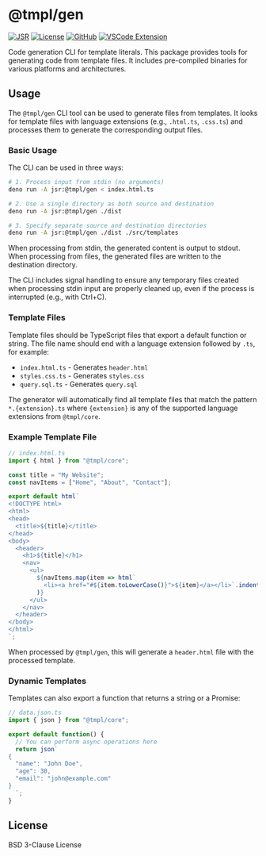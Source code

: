 # @tmpl/gen

[![JSR](https://jsr.io/badges/@tmpl/gen)](https://jsr.io/@tmpl/gen)
[![License](https://img.shields.io/badge/license-BSD--3--Clause-blue.svg)](https://github.com/90dy/typescript-template-engine/blob/main/LICENSE)
[![GitHub](https://img.shields.io/badge/github-typescript--template--engine-blue.svg)](https://github.com/90dy/typescript-template-engine)
[![VSCode Extension](https://img.shields.io/visual-studio-marketplace/v/90dy.ts-tmpl-engine-vscode?label=VSCode%20Extension)](https://marketplace.visualstudio.com/items?itemName=90dy.ts-tmpl-engine-vscode)

Code generation CLI for template literals. This package provides tools for generating code from template files. It includes pre-compiled binaries for various platforms and architectures.

## Usage

The `@tmpl/gen` CLI tool can be used to generate files from templates. It looks for template files with language extensions (e.g., `.html.ts`, `.css.ts`) and processes them to generate the corresponding output files.

### Basic Usage

The CLI can be used in three ways:

```bash
# 1. Process input from stdin (no arguments)
deno run -A jsr:@tmpl/gen < index.html.ts

# 2. Use a single directory as both source and destination
deno run -A jsr:@tmpl/gen ./dist

# 3. Specify separate source and destination directories
deno run -A jsr:@tmpl/gen ./dist ./src/templates
```

When processing from stdin, the generated content is output to stdout. When processing from files, the generated files are written to the destination directory.

The CLI includes signal handling to ensure any temporary files created when processing stdin input are properly cleaned up, even if the process is interrupted (e.g., with Ctrl+C).

### Template Files

Template files should be TypeScript files that export a default function or string. The file name should end with a language extension followed by `.ts`, for example:

- `index.html.ts` - Generates `header.html`
- `styles.css.ts` - Generates `styles.css`
- `query.sql.ts` - Generates `query.sql`

The generator will automatically find all template files that match the pattern `*.{extension}.ts` where `{extension}` is any of the supported language extensions from `@tmpl/core`.

### Example Template File

```typescript
// index.html.ts
import { html } from "@tmpl/core";

const title = "My Website";
const navItems = ["Home", "About", "Contact"];

export default html`
<!DOCTYPE html>
<html>
<head>
  <title>${title}</title>
</head>
<body>
  <header>
    <h1>${title}</h1>
    <nav>
      <ul>
        ${navItems.map(item => html`
          <li><a href="#${item.toLowerCase()}">${item}</a></li>`.indent(-2)
        )}
      </ul>
    </nav>
  </header>
</body>
</html>
`;
```

When processed by `@tmpl/gen`, this will generate a `header.html` file with the processed template.

### Dynamic Templates

Templates can also export a function that returns a string or a Promise:

```typescript
// data.json.ts
import { json } from "@tmpl/core";

export default function() {
  // You can perform async operations here
  return json`
{
  "name": "John Doe",
  "age": 30,
  "email": "john@example.com"
}
  `;
}
```

## License

BSD 3-Clause License
